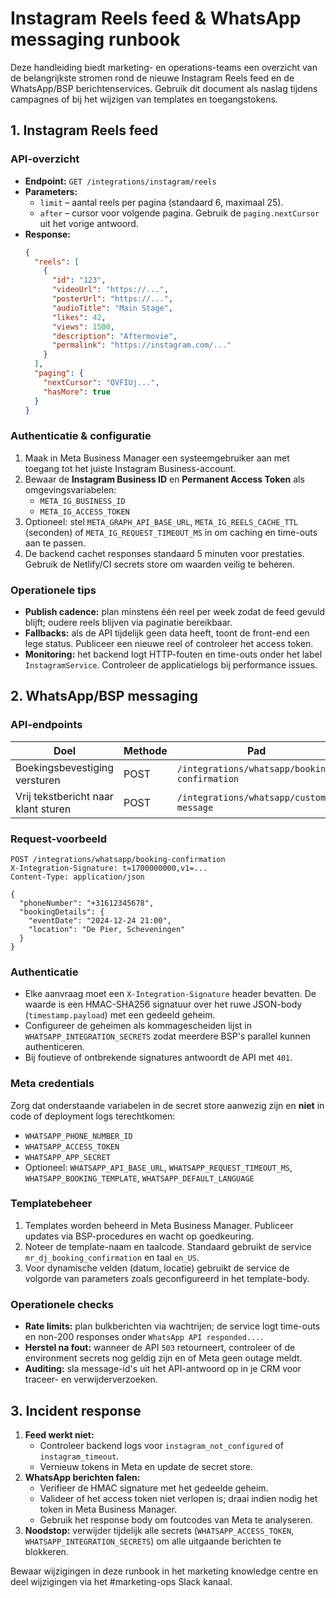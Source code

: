 # Instagram Reels feed & WhatsApp messaging runbook

Deze handleiding biedt marketing- en operations-teams een overzicht van de
belangrijkste stromen rond de nieuwe Instagram Reels feed en de WhatsApp/BSP
berichtenservices. Gebruik dit document als naslag tijdens campagnes of bij het
wijzigen van templates en toegangstokens.

## 1. Instagram Reels feed

### API-overzicht

- **Endpoint:** `GET /integrations/instagram/reels`
- **Parameters:**
  - `limit` – aantal reels per pagina (standaard 6, maximaal 25).
  - `after` – cursor voor volgende pagina. Gebruik de `paging.nextCursor` uit
    het vorige antwoord.
- **Response:**
  ```json
  {
    "reels": [
      {
        "id": "123",
        "videoUrl": "https://...",
        "posterUrl": "https://...",
        "audioTitle": "Main Stage",
        "likes": 42,
        "views": 1500,
        "description": "Aftermovie",
        "permalink": "https://instagram.com/..."
      }
    ],
    "paging": {
      "nextCursor": "QVFIUj...",
      "hasMore": true
    }
  }
  ```

### Authenticatie & configuratie

1. Maak in Meta Business Manager een systeemgebruiker aan met toegang tot het
   juiste Instagram Business-account.
2. Bewaar de **Instagram Business ID** en **Permanent Access Token** als
   omgevingsvariabelen:
   - `META_IG_BUSINESS_ID`
   - `META_IG_ACCESS_TOKEN`
3. Optioneel: stel `META_GRAPH_API_BASE_URL`, `META_IG_REELS_CACHE_TTL`
   (seconden) of `META_IG_REQUEST_TIMEOUT_MS` in om caching en time-outs aan te
   passen.
4. De backend cachet responses standaard 5 minuten voor prestaties. Gebruik de
   Netlify/CI secrets store om waarden veilig te beheren.

### Operationele tips

- **Publish cadence:** plan minstens één reel per week zodat de feed gevuld
  blijft; oudere reels blijven via paginatie bereikbaar.
- **Fallbacks:** als de API tijdelijk geen data heeft, toont de front-end een
  lege status. Publiceer een nieuwe reel of controleer het access token.
- **Monitoring:** het backend logt HTTP-fouten en time-outs onder het label
  `InstagramService`. Controleer de applicatielogs bij performance issues.

## 2. WhatsApp/BSP messaging

### API-endpoints

| Doel                                | Methode | Pad                                              |
| ----------------------------------- | ------- | ------------------------------------------------ |
| Boekingsbevestiging versturen       | POST    | `/integrations/whatsapp/booking-confirmation`    |
| Vrij tekstbericht naar klant sturen | POST    | `/integrations/whatsapp/custom-message`          |

### Request-voorbeeld

```http
POST /integrations/whatsapp/booking-confirmation
X-Integration-Signature: t=1700000000,v1=...
Content-Type: application/json

{
  "phoneNumber": "+31612345678",
  "bookingDetails": {
    "eventDate": "2024-12-24 21:00",
    "location": "De Pier, Scheveningen"
  }
}
```

### Authenticatie

- Elke aanvraag moet een `X-Integration-Signature` header bevatten. De waarde is
  een HMAC-SHA256 signatuur over het ruwe JSON-body (`timestamp.payload`) met een
  gedeeld geheim.
- Configureer de geheimen als kommagescheiden lijst in
  `WHATSAPP_INTEGRATION_SECRETS` zodat meerdere BSP's parallel kunnen
  authenticeren.
- Bij foutieve of ontbrekende signatures antwoordt de API met `401`.

### Meta credentials

Zorg dat onderstaande variabelen in de secret store aanwezig zijn en **niet** in
code of deployment logs terechtkomen:

- `WHATSAPP_PHONE_NUMBER_ID`
- `WHATSAPP_ACCESS_TOKEN`
- `WHATSAPP_APP_SECRET`
- Optioneel: `WHATSAPP_API_BASE_URL`, `WHATSAPP_REQUEST_TIMEOUT_MS`,
  `WHATSAPP_BOOKING_TEMPLATE`, `WHATSAPP_DEFAULT_LANGUAGE`

### Templatebeheer

1. Templates worden beheerd in Meta Business Manager. Publiceer updates via
   BSP-procedures en wacht op goedkeuring.
2. Noteer de template-naam en taalcode. Standaard gebruikt de service
   `mr_dj_booking_confirmation` en taal `en_US`.
3. Voor dynamische velden (datum, locatie) gebruikt de service de volgorde van
   parameters zoals geconfigureerd in het template-body.

### Operationele checks

- **Rate limits:** plan bulkberichten via wachtrijen; de service logt
  time-outs en non-200 responses onder `WhatsApp API responded...`.
- **Herstel na fout:** wanneer de API `503` retourneert, controleer of de
  environment secrets nog geldig zijn en of Meta geen outage meldt.
- **Auditing:** sla message-id's uit het API-antwoord op in je CRM voor traceer-
  en verwijderverzoeken.

## 3. Incident response

1. **Feed werkt niet:**
   - Controleer backend logs voor `instagram_not_configured` of `instagram_timeout`.
   - Vernieuw tokens in Meta en update de secret store.
2. **WhatsApp berichten falen:**
   - Verifieer de HMAC signature met het gedeelde geheim.
   - Valideer of het access token niet verlopen is; draai indien nodig het
     token in Meta Business Manager.
   - Gebruik het response body om foutcodes van Meta te analyseren.
3. **Noodstop:** verwijder tijdelijk alle secrets (`WHATSAPP_ACCESS_TOKEN`,
   `WHATSAPP_INTEGRATION_SECRETS`) om alle uitgaande berichten te blokkeren.

Bewaar wijzigingen in deze runbook in het marketing knowledge centre en deel
wijzigingen via het #marketing-ops Slack kanaal.
